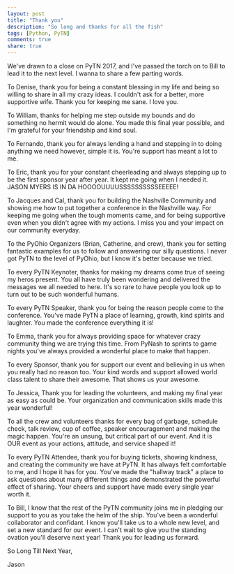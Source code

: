 ```yaml
---
layout: post
title: "Thank you"
description: "So long and thanks for all the fish"
tags: [Python, PyTN]
comments: true
share: true
---
```


We've drawn to a close on PyTN 2017, and I've passed the torch on to Bill to
lead it to the next level.  I wanna to share a few parting words.

To Denise, thank you for being a constant blessing in my life and being so
willing to share in all my crazy ideas. I couldn't ask for a better, more
supportive wife. Thank you for keeping me sane. I love you.

To William, thanks for helping me step outside my bounds and do something no
hermit would do alone. You made this final year possible, and I'm grateful for
your friendship and kind soul.

To Fernando, thank you for always lending a hand and stepping in to doing
anything we need however, simple it is. You're support has meant a lot to me.

To Eric, thank you for your constant cheerleading and always stepping up to be
the first sponsor year after year. It kept me going when I needed it.
JASON MYERS IS IN DA HOOOOUUUUSSSSSSSSSSEEEEE!

To Jacques and Cal, thank you for building the Nashville Community and showing
me how to put together a conference in the Nashville way. For keeping me going
when the tough moments came, and for being supportive even when you didn't agree
with my actions. I miss you and your impact on our community everyday.

To the PyOhio Organizers (Brian, Catherine, and crew), thank you for setting fantastic
examples for us to follow and answering our silly questions. I never got PyTN to
the level of PyOhio, but I know it's better because we tried.

To every PyTN Keynoter, thanks for making my dreams come true of seeing my heros
present. You all have truly been wondering and delivered the messages we all
needed to here. It's so rare to have people you look up to turn out to be such
wonderful humans.

To every PyTN Speaker, thank you for being the reason people come to the
conference. You've made PyTN a place of learning, growth, kind spirits and
laughter. You made the conference everything it is!

To Emma, thank you for always providing space for whatever crazy community thing
we are trying this time. From PyNash to sprints to game nights you've always
provided a wonderful place to make that happen.

To every Sponsor, thank you for support our event and believing in us when you
really had no reason too. Your kind words and support allowed world class talent
to share their awesome. That shows us your awesome.

To Jessica, Thank you for leading the volunteers, and making my final year as
easy as could be. Your organization and communication skills made this year
wonderful!

To all the crew and volunteers thanks for every bag of garbage, schedule check,
talk review, cup of coffee, speaker encouragement and making the magic happen.
You're an unsung, but critical part of our event. And it is OUR event as your
actions, attitude, and service shaped it!

To every PyTN Attendee, thank you for buying tickets, showing kindness, and
creating the community we have at PyTN. It has always felt comfortable to me,
and I hope it has for you. You've made the "hallway track" a place to ask
questions about many different things and demonstrated the powerful effect of
sharing. Your cheers and support have made every single year worth it.

To Bill, I know that the rest of the PyTN community joins me in pledging our
support to you as you take the helm of the ship. You've been a wonderful
collaborator and confidant. I know you'll take us to a whole new level, and set
a new standard for our event. I can't wait to give you the standing ovation
you'll deserve next year! Thank you for leading us forward.

So Long Till Next Year,

Jason

